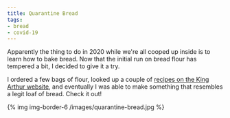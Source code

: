 ```yaml
---
title: Quarantine Bread
tags:
- bread
- covid-19
---
```


Apparently the thing to do in 2020 while we're all cooped up inside is to learn how to bake bread. Now that the initial run on bread flour has tempered a bit, I decided to give it a try.

I ordered a few bags of flour, looked up a couple of [recipes on the King Arthur website](https://www.kingarthurbaking.com/recipes/the-easiest-loaf-of-bread-youll-ever-bake-recipe), and eventually I was able to make something that resembles a legit loaf of bread. Check it out!

{% img img-border-6 /images/quarantine-bread.jpg %}